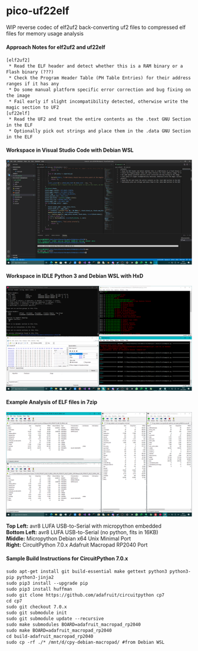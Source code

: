 # pico-uf22elf
WIP reverse codec of elf2uf2 back-converting uf2 files to compressed elf files for memory usage analysis

#### Approach Notes for elf2uf2 and uf22elf

```
[elf2uf2]
 * Read the ELF header and detect whether this is a RAM binary or a Flash binary (???)
 * Check the Program Header Table (PH Table Entries) for their address ranges if it has any
 * Do some manual platform specific error correction and bug fixing on the image
 * Fail early if slight incompatibility detected, otherwise write the magic section to UF2
[uf22elf]
 * Read the UF2 and treat the entire contents as the .text GNU Section in the ELF
 * Optionally pick out strings and place them in the .data GNU Section in the ELF
```

#### Workspace in Visual Studio Code with Debian WSL

![workspace](https://github.com/TheMindVirus/pico-uf22elf/blob/main/workspace.png)

#### Workspace in IDLE Python 3 and Debian WSL with HxD

![workspace2](https://github.com/TheMindVirus/pico-uf22elf/blob/main/workspace2.png)

#### Example Analysis of ELF files in 7zip

![stat](https://github.com/TheMindVirus/pico-uf22elf/blob/main/stat.png)

**Top Left:** avr8 LUFA USB-to-Serial with micropython embedded \
**Bottom Left:** avr8 LUFA USB-to-Serial (no python, fits in 16KB) \
**Middle:** Micropython Debian x64 Unix Minimal Port \
**Right:** CircuitPython 7.0.x Adafruit Macropad RP2040 Port

#### Sample Build Instructions for CircuitPython 7.0.x
```
sudo apt-get install git build-essential make gettext python3 python3-pip python3-jinja2
sudo pip3 install --upgrade pip
sudo pip3 install huffman
sudo git clone https://github.com/adafruit/circuitpython cp7
cd cp7
sudo git checkout 7.0.x
sudo git submodule init
sudo git submodule update --recursive
sudo make submodules BOARD=adafruit_macropad_rp2040
sudo make BOARD=adafruit_macropad_rp2040
cd build-adafruit_macropad_rp2040
sudo cp -rf ./* /mnt/d/cpy-debian-macropad/ #from Debian WSL
```
